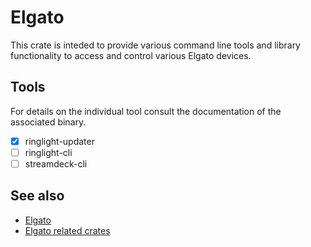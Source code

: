# Elgato 
This crate is inteded to provide various command line tools and library functionality to
access and control various Elgato devices.

## Tools
For details on the individual tool consult the documentation of the associated binary.
* [x] ringlight-updater
* [ ] ringlight-cli
* [ ] streamdeck-cli

## See also
* [Elgato](https://www.elgato.com/)
* [Elgato related crates](https://crates.io/search?q=elgato)
